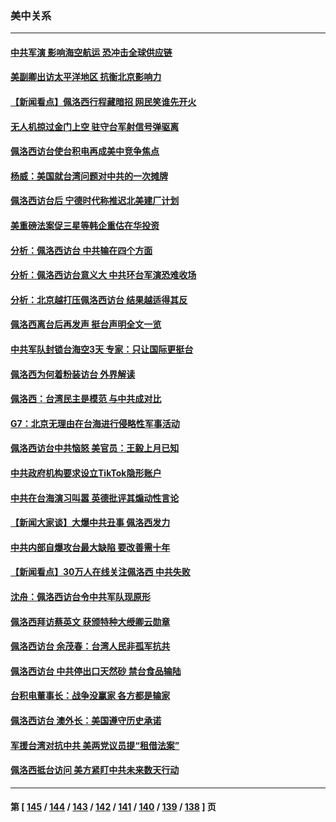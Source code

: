 ### 美中关系
---
#### [中共军演 影响海空航运 恐冲击全球供应链](../../pages/nf1412576/n13795437.md) 
#### [美副卿出访太平洋地区 抗衡北京影响力](../../pages/nf1412576/n13795412.md) 
#### [【新闻看点】佩洛西行程藏暗招 网民笑谁先开火](../../pages/nf1412576/n13794998.md) 
#### [无人机掠过金门上空 驻守台军射信号弹驱离](../../pages/nf1412576/n13795090.md) 
#### [佩洛西访台使台积电再成美中竞争焦点](../../pages/nf1412576/n13795118.md) 
#### [杨威：美国就台湾问题对中共的一次摊牌](../../pages/nf1412576/n13795094.md) 
#### [佩洛西访台后 宁德时代称推迟北美建厂计划](../../pages/nf1412576/n13794698.md) 
#### [美重磅法案促三星等韩企重估在华投资](../../pages/nf1412576/n13794932.md) 
#### [分析：佩洛西访台 中共输在四个方面](../../pages/nf1412576/n13794891.md) 
#### [分析：佩洛西访台意义大 中共环台军演恐难收场](../../pages/nf1412576/n13794703.md) 
#### [分析：北京越打压佩洛西访台 结果越适得其反](../../pages/nf1412576/n13794881.md) 
#### [佩洛西离台后再发声 挺台声明全文一览](../../pages/nf1412576/n13794931.md) 
#### [中共军队封锁台海空3天 专家：只让国际更挺台](../../pages/nf1412576/n13794706.md) 
#### [佩洛西为何着粉装访台 外界解读](../../pages/nf1412576/n13794865.md) 
#### [佩洛西：台湾民主是模范 与中共成对比](../../pages/nf1412576/n13794742.md) 
#### [G7：北京无理由在台海进行侵略性军事活动](../../pages/nf1412576/n13794854.md) 
#### [佩洛西访台中共恼怒 美官员：王毅上月已知](../../pages/nf1412576/n13794764.md) 
#### [中共政府机构要求设立TikTok隐形账户](../../pages/nf1412576/n13794855.md) 
#### [中共在台海演习叫嚣 英德批评其煽动性言论](../../pages/nf1412576/n13794857.md) 
#### [【新闻大家谈】大爆中共丑事 佩洛西发力](../../pages/nf1412576/n13794750.md) 
#### [中共内部自爆攻台最大缺陷 要改善需十年](../../pages/nf1412576/n13794675.md) 
#### [【新闻看点】30万人在线关注佩洛西 中共失败](../../pages/nf1412576/n13794183.md) 
#### [沈舟：佩洛西访台令中共军队现原形](../../pages/nf1412576/n13794341.md) 
#### [佩洛西拜访蔡英文 获颁特种大绶卿云勋章](../../pages/nf1412576/n13794356.md) 
#### [佩洛西访台 余茂春：台湾人民非孤军抗共](../../pages/nf1412576/n13794306.md) 
#### [佩洛西访台 中共停出口天然砂 禁台食品输陆](../../pages/nf1412576/n13794300.md) 
#### [台积电董事长：战争没赢家 各方都是输家](../../pages/nf1412576/n13794320.md) 
#### [佩洛西访台 澳外长：美国遵守历史承诺](../../pages/nf1412576/n13794275.md) 
#### [军援台湾对抗中共 美两党议员提“租借法案”](../../pages/nf1412576/n13794299.md) 
#### [佩洛西抵台访问 美方紧盯中共未来数天行动](../../pages/nf1412576/n13794244.md) 

---
#### 第 [ [145](./145.md) / [144](./144.md) / [143](./143.md) / [142](./142.md) / [141](./141.md) / [140](./140.md) / [139](./139.md) / [138](./138.md) ] 页
